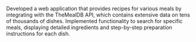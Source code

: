 Developed a web application that provides recipes for various meals by integrating with the TheMealDB API, which contains extensive data on tens of thousands of dishes. Implemented functionality to search for specific meals, displaying detailed ingredients and step-by-step preparation instructions for each dish.
